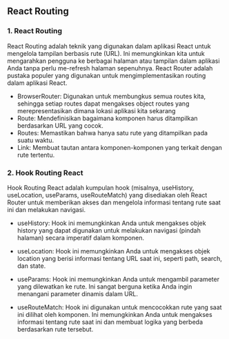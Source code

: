 ## React Routing
### 1. React Routing
React Routing adalah teknik yang digunakan dalam aplikasi React untuk mengelola tampilan berbasis rute (URL). Ini memungkinkan kita untuk mengarahkan pengguna ke berbagai halaman atau tampilan dalam aplikasi Anda tanpa perlu me-refresh halaman sepenuhnya. React Router adalah pustaka populer yang digunakan untuk mengimplementasikan routing dalam aplikasi React.

- BrowserRouter: Digunakan untuk membungkus semua routes kita, sehingga setiap routes dapat mengakses object routes yang merepresentasikan dimana lokasi aplikasi kita sekarang
- Route: Mendefinisikan bagaimana komponen harus ditampilkan berdasarkan URL yang cocok.
- Routes: Memastikan bahwa hanya satu rute yang ditampilkan pada suatu waktu.
- Link: Membuat tautan antara komponen-komponen yang terkait dengan rute tertentu.

### 2. Hook Routing React
Hook Routing React adalah kumpulan hook (misalnya, useHistory, useLocation, useParams, useRouteMatch) yang disediakan oleh React Router untuk memberikan akses dan mengelola informasi tentang rute saat ini dan melakukan navigasi.

- useHistory: Hook ini memungkinkan Anda untuk mengakses objek history yang dapat digunakan untuk melakukan navigasi (pindah halaman) secara imperatif dalam komponen.

- useLocation: Hook ini memungkinkan Anda untuk mengakses objek location yang berisi informasi tentang URL saat ini, seperti path, search, dan state.

- useParams: Hook ini memungkinkan Anda untuk mengambil parameter yang dilewatkan ke rute. Ini sangat berguna ketika Anda ingin menangani parameter dinamis dalam URL.

- useRouteMatch: Hook ini digunakan untuk mencocokkan rute yang saat ini dilihat oleh komponen. Ini memungkinkan Anda untuk mengakses informasi tentang rute saat ini dan membuat logika yang berbeda berdasarkan rute tersebut.